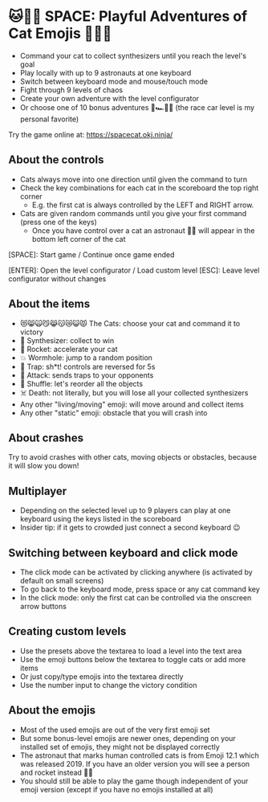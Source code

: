 # 🐱🚀🎹 SPACE: Playful Adventures of Cat Emojis 🎹🚀🐱

- Command your cat to collect synthesizers until you reach the level's goal
- Play locally with up to 9 astronauts at one keyboard
- Switch between keyboard mode and mouse/touch mode
- Fight through 9 levels of chaos
- Create your own adventure with the level configurator
- Or choose one of 10 bonus adventures 🌈🏎️🎃🎄 (the race car level is my personal favorite)

Try the game online at: https://spacecat.okj.ninja/

## About the controls
- Cats always move into one direction until given the command to turn
- Check the key combinations for each cat in the scoreboard the top right corner
  - E.g. the first cat is always controlled by the LEFT and RIGHT arrow.
- Cats are given random commands until you give your first command (press one of the keys)
  - Once you have control over a cat an astronaut 🧑‍🚀 will appear in the bottom left corner of the cat

[SPACE]: Start game / Continue once game ended

[ENTER]: Open the level configurator / Load custom level
[ESC]: Leave level configurator without changes

## About the items
- 😻😸🙀😼😹😽😿😺😾 The Cats: choose your cat and command it to victory
- 🎹 Synthesizer: collect to win
- 🚀 Rocket: accelerate your cat
- 💥 Wormhole: jump to a random position
- 💩 Trap: sh*t! controls are reversed for 5s
- 🔫 Attack: sends traps to your opponents
- 🎲 Shuffle: let's reorder all the objects
- ☠️ Death: not literally, but you will lose all your collected synthesizers
- Any other "living/moving" emoji: will move around and collect items
- Any other "static" emoji: obstacle that you will crash into

## About crashes
Try to avoid crashes with other cats, moving objects or obstacles, because it will slow you down!

## Multiplayer
- Depending on the selected level up to 9 players can play at one keyboard using the keys listed in the scoreboard
- Insider tip: if it gets to crowded just connect a second keyboard 😉

## Switching between keyboard and click mode
- The click mode can be activated by clicking anywhere (is activated by default on small screens)
- To go back to the keyboard mode, press space or any cat command key
- In the click mode: only the first cat can be controlled via the onscreen arrow buttons

## Creating custom levels
- Use the presets above the textarea to load a level into the text area
- Use the emoji buttons below the textarea to toggle cats or add more items
- Or just copy/type emojis into the textarea directly
- Use the number input to change the victory condition

## About the emojis
- Most of the used emojis are out of the very first emoji set
- But some bonus-level emojis are newer ones, depending on your installed set of emojis, they might not be displayed correctly
- The astronaut that marks human controlled cats is from Emoji 12.1 which was released 2019. If you have an older version you will see a person and rocket instead 🧑🚀
- You should still be able to play the game though independent of your emoji version (except if you have no emojis installed at all)
